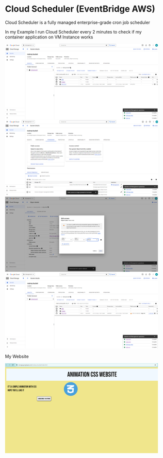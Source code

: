 # Cloud Scheduler (EventBridge AWS)
Cloud Scheduler is a fully managed enterprise-grade cron job scheduler

In my Example I run Cloud Scheduler every 2 minutes to check if my container application on VM Instance works




<img src="https://github.com/MatveyGuralskiy/GCP/blob/main/Cloud-Storage/Screens/Bucket-1.png?raw=true">

<img src="https://github.com/MatveyGuralskiy/GCP/blob/main/Cloud-Storage/Screens/Bucket-2.png?raw=true">

<img src="https://github.com/MatveyGuralskiy/GCP/blob/main/Cloud-Storage/Screens/Bucket-3.png?raw=true">

<img src="https://github.com/MatveyGuralskiy/GCP/blob/main/Cloud-Storage/Screens/Bucket-4.png?raw=true">

My Website

<img src="https://github.com/MatveyGuralskiy/GCP/blob/main/Cloud-Storage/Screens/Result.png?raw=true">
